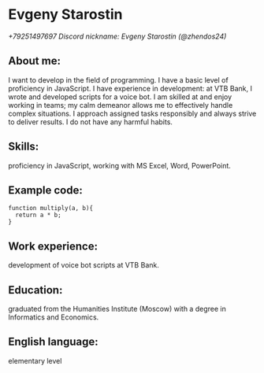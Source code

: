 # **Evgeny Starostin**
*+79251497697*
*Discord nickname: Evgeny Starostin (@zhendos24)*

## About me: 
I want to develop in the field of programming. I have a basic level of proficiency in JavaScript. I have experience in development: at VTB Bank, I wrote and developed scripts for a voice bot. I am skilled at and enjoy working in teams; my calm demeanor allows me to effectively handle complex situations. I approach assigned tasks responsibly and always strive to deliver results. I do not have any harmful habits.

## Skills: 
proficiency in JavaScript, working with MS Excel, Word, PowerPoint.

## Example code:
```
function multiply(a, b){
  return a * b;
}
```

## Work experience: 
development of voice bot scripts at VTB Bank.

## Education: 
graduated from the Humanities Institute (Moscow) with a degree in Informatics and Economics.

## English language: 
elementary level